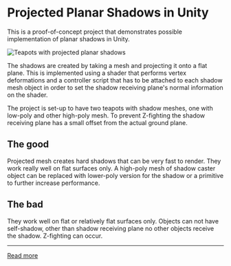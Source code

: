 # Projected Planar Shadows in Unity
This is a proof-of-concept project that demonstrates possible implementation of
planar shadows in Unity.

![Teapots with projected planar shadows](https://www.cosmicworks.io/images/blog/implementing-planar-shadows-in-unity/teapots-mesh-view.jpg)

The shadows are created by taking a mesh and projecting it onto a flat plane.
This is implemented using a shader that performs vertex deformations and a
controller script that has to be attached to each shadow mesh object in order to
set the shadow receiving plane's normal information on the shader.

The project is set-up to have two teapots with shadow meshes, one with low-poly
and other high-poly mesh. To prevent Z-fighting the shadow receiving plane has a
small offset from the actual ground plane.

## The good
Projected mesh creates hard shadows that can be very fast to render. They work
really well on flat surfaces only. A high-poly mesh of shadow caster object can
be replaced with lower-poly version for the shadow or a primitive to further
increase performance.

## The bad
They work well on flat or relatively flat surfaces only. Objects can not have
self-shadow, other than shadow receiving plane no other objects receive the
shadow. Z-fighting can occur.

---
[Read more][Blog]

[Blog]: https://www.cosmicworks.io/blog/2019/02/implementing-planar-shadows-in-unity/
